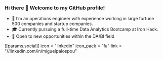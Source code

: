 ### Hi there 👋 Welcome to my GitHub profile!


- 🔭 I’m an operations engineer with experience working in large fortune 500 companies and startup companies.
- 🎓 Currently pursuing a full-time Data Analytics Bootcamp at Iron Hack.
- 🔎 Open to new opportunities within the DA/BI field.

 [[params.social]]
    icon = "linkedin"
    icon_pack = "fa"
    link = "//linkedin.com/in/miguelpalospou"



